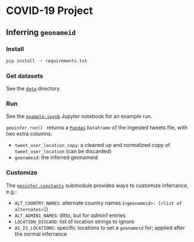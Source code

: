 # COVID-19 Project

## Inferring `geonameid` 

### Install

```bash
pip install -r requirements.txt
```

### Get datasets

See the [`data`](data) directory.

### Run

See the [`example.ipynb`](example.ipynb) Jupyter notebook for an example run.

`geoinfer.run() ` returns a [`Pandas`](https://pandas.pydata.org) `DataFrame` of the ingested tweets file, with two extra columns:

* `tweet_user_location_copy`: a cleaned up and normalized copy of `tweet_user_location` (can be discarded)
* `geonameid`: the inferred geonameid

### Customize

The [`geoinfer.constants`](geoinfer/constants.py) submodule provides ways to customize inferrance, e.g.:

* `ALT_COUNTRY_NAMES`:  alternate country names (`<geonameid>: [<list of alternates>]`)
* `ALT_ADMIN1_NAMES`: ditto, but for _admin1_ entries
* `LOCATION_DISCARD`: list of location strings to ignore
* `AS_IS_LOCATIONS`: specific locations to set a `geonameid` for; applied after the normal inferrance

